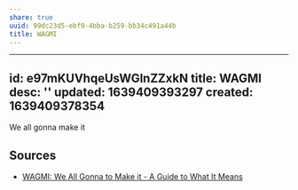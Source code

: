 ```yaml
---
share: true
uuid: 99dc23d5-ebf9-4bba-b259-bb34c491a44b
title: WAGMI
---
```

---
id: e97mKUVhqeUsWGlnZZxkN
title: WAGMI
desc: ''
updated: 1639409393297
created: 1639409378354
---

We all gonna make it

## Sources

* [WAGMI: We All Gonna to Make it - A Guide to What It Means](https://blog.libertasbella.com/glossary/wagmi/)